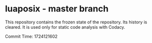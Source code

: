 # luaposix - master branch

This repository contains the frozen state of the repository.
Its history is cleared. It is used only for static code
analysis with Codacy.

Commit Time: 1724121602